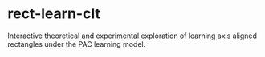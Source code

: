 # rect-learn-clt
Interactive theoretical and experimental exploration of learning axis aligned rectangles under the PAC learning model.
